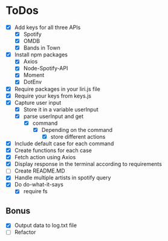 # ToDos

- [x] Add keys for all three APIs
  - [x] Spotify
  - [x] OMDB
  - [x] Bands in Town
- [x] Install npm packages
  - [x] Axios
  - [x] Node-Spotify-API
  - [x] Moment
  - [x] DotEnv
- [x] Require packages in your liri.js file
- [x] Require your keys from keys.js
- [x] Capture user input
  - [x] Store it in a variable userInput
  - [x] parse userInput and get
    - [x] command
      - [x] Depending on the command
        - [x] store different actions
- [x] Include default case for each command
- [x] Create functions for each case
- [x] Fetch action using Axios
- [x] Display response in the terminal according to requirements
- [ ] Create README.MD  
- [x] Handle multiple artists in spotify query
- [x] Do do-what-it-says
  - [x] require fs

## Bonus
- [x] Output data to log.txt file
- [ ] Refactor